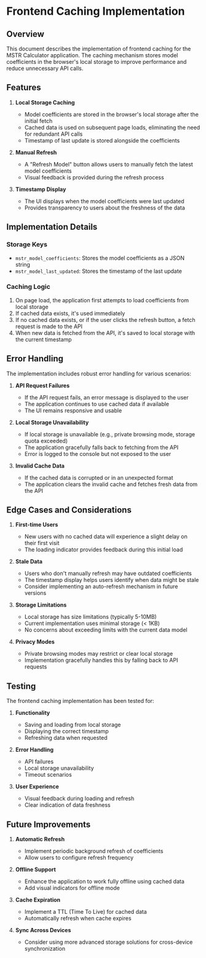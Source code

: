# Frontend Caching Implementation

## Overview

This document describes the implementation of frontend caching for the MSTR Calculator application. The caching mechanism stores model coefficients in the browser's local storage to improve performance and reduce unnecessary API calls.

## Features

1. **Local Storage Caching**
   - Model coefficients are stored in the browser's local storage after the initial fetch
   - Cached data is used on subsequent page loads, eliminating the need for redundant API calls
   - Timestamp of last update is stored alongside the coefficients

2. **Manual Refresh**
   - A "Refresh Model" button allows users to manually fetch the latest model coefficients
   - Visual feedback is provided during the refresh process

3. **Timestamp Display**
   - The UI displays when the model coefficients were last updated
   - Provides transparency to users about the freshness of the data

## Implementation Details

### Storage Keys

- `mstr_model_coefficients`: Stores the model coefficients as a JSON string
- `mstr_model_last_updated`: Stores the timestamp of the last update

### Caching Logic
1. On page load, the application first attempts to load coefficients from local storage
2. If cached data exists, it's used immediately
3. If no cached data exists, or if the user clicks the refresh button, a fetch request is made to the API
4. When new data is fetched from the API, it's saved to local storage with the current timestamp

## Error Handling

The implementation includes robust error handling for various scenarios:

1. **API Request Failures**
   - If the API request fails, an error message is displayed to the user
   - The application continues to use cached data if available
   - The UI remains responsive and usable

2. **Local Storage Unavailability**
   - If local storage is unavailable (e.g., private browsing mode, storage quota exceeded)
   - The application gracefully falls back to fetching from the API
   - Error is logged to the console but not exposed to the user

3. **Invalid Cache Data**
   - If the cached data is corrupted or in an unexpected format
   - The application clears the invalid cache and fetches fresh data from the API

## Edge Cases and Considerations

1. **First-time Users**
   - New users with no cached data will experience a slight delay on their first visit
   - The loading indicator provides feedback during this initial load

2. **Stale Data**
   - Users who don't manually refresh may have outdated coefficients
   - The timestamp display helps users identify when data might be stale
   - Consider implementing an auto-refresh mechanism in future versions

3. **Storage Limitations**
   - Local storage has size limitations (typically 5-10MB)
   - Current implementation uses minimal storage (< 1KB)
   - No concerns about exceeding limits with the current data model

4. **Privacy Modes**
   - Private browsing modes may restrict or clear local storage
   - Implementation gracefully handles this by falling back to API requests

## Testing

The frontend caching implementation has been tested for:

1. **Functionality**
   - Saving and loading from local storage
   - Displaying the correct timestamp
   - Refreshing data when requested

2. **Error Handling**
   - API failures
   - Local storage unavailability
   - Timeout scenarios

3. **User Experience**
   - Visual feedback during loading and refresh
   - Clear indication of data freshness

## Future Improvements

1. **Automatic Refresh**
   - Implement periodic background refresh of coefficients
   - Allow users to configure refresh frequency

2. **Offline Support**
   - Enhance the application to work fully offline using cached data
   - Add visual indicators for offline mode

3. **Cache Expiration**
   - Implement a TTL (Time To Live) for cached data
   - Automatically refresh when cache expires

4. **Sync Across Devices**
   - Consider using more advanced storage solutions for cross-device synchronization
